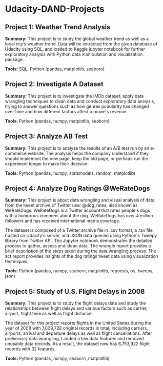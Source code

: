 # Udacity-DAND-Projects
## Project 1: Weather Trend Analysis

**Summary:**  This project is to study the global weather trend as well as a local city’s weather trend. Data will be extracted from the given database of Udacity using SQL, and loaded to Kaggle jupyter notebook for further exploratory analysis with Python data manipulation and visualization package. 

**Tools:**  SQL, Python (pandas, matplotlib, seaborn)

## Project 2: Investigate A Dataset

**Summary:**  This project is to investigate the IMDb dataset, apply data wrangling techniques to clean data and conduct exploratory data analysis, trying to answer questions such as how genres popularity has changed over time and how different factors affect a movie's revenue.

**Tools:**  Python (pandas, numpy, matplotlib, seaborn)

## Project 3: Analyze AB Test

**Summary:**  This project is to analyze the results of an A/B test run by an e-commerce website. The analysis helps the company understand if they should implement the new page, keep the old page, or perhaps run the experiment longer to make their decision.

**Tools:**  Python (pandas, numpy, statsmodels, random, matplotlib)

## Project 4: Analyze Dog Ratings @WeRateDogs

**Summary:**  This project is about data wrangling and visual analysis of data from the tweet archive of Twitter user @dog_rates, also known as WeRateDogs. WeRateDogs is a Twitter account that rates people's dogs with a humorous comment about the dog. WeRateDogs has over 4 million followers and has received international media coverage. 

The dataset is composed of a Twitter archive file in .csv format, a .tsv file hosted on Udacity's server, and JSON data queried using Python's Tweepy library from Twitter API. The Jupyter notebook demonstrates the detailed process to gather, assess and clean data. The wrangle report provides a brief description of the steps taken during the data wrangling process. The act report provides insights of the dog ratings tweet data using visualization techniques.

**Tools:**  Python (pandas, numpy, seaborn, matplotlib, requests, os, tweepy, json)

## Project 5: Study of U.S. Flight Delays in 2008

**Summary:**  This project is to study the flight delays data and study the relationships between flight delays and various factors such as carrier, airport, flight time as well as flight distance.

The dataset for this project reports flights in the United States during the year of 2008 with 7,009,728 original records in total, including carriers, airports, arrival and departure delays as well as flight cancellations. After preliminary data wrangling, I added a few data features and removed unusable data records. As a result, the dataset now has 6,753,922 flight records with 32 features. 

**Tools:**  Python (pandas, numpy, seaborn, matplotlib)
